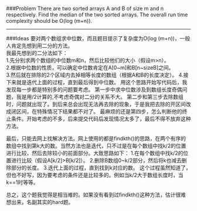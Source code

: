 ###Problem
There are two sorted arrays A and B of size m and n respectively. Find the median of the two sorted arrays. The overall run time complexity should be O(log (m+n)). 

---

###Ideas
要对两个数组求中位数，而且题目提示了复杂度为O(log (m+n))，一般人肯定先想到用二分的方法。  
我最先想到的二分法如下：  
1.先分别求两个数组的中位数m和n，然后比较他们的大小（假设m>n）。  
2.根据中位数的性质，可以确定中位数肯定在A[0~m]和B[n~sizeB]之间。  
3.然后就在排除的2个区域内去掉相等长度的数组（根据A和B的长度决定）。 
4.接下来就是迭代上面的过程，直到最后得到中位数。 
用这个思路开始写代码后，我发现每一步都是特别多的问题要考虑。 
第一步中求中位数涉及到数组长度奇偶问题，我是用/2计算的,不考虑奇偶对二分的关系不大。 
第二步和第三步去除数组时，问题就出现了。到后来总会出现无法再去除的现象，于是我把去除的开区间改成闭区间，在特殊情况下结果都不对了。 
最麻烦的还是第四步，怎么判断他的终止条件。开始考虑的不多，后来提交代码后发现情况太多了，最后不得不放弃这种方法。 

最后，只能去网上找解决方法。网上使用的都是findkth()的思路，在两个有序的数组中找到第k大的数。当然方法也是迭代，只不过是在每个数组中找k/2的位置进行比较，然后去除较小的前面部分。大致思路如下： 
1.在每个数组中找k/2的位置进行比较（假设A[k/2]>B[k/2]）。 
2.删除B数组0~k/2部分，然后将k也减去删除部分的长度。 
3.迭代上面的过程，直到找到k对应的数。 
这个过程虽然知道了，但也不好写，因为要考虑的条件还是比较多的。例如当k/2大于数组长度时，当k==1时等等。 

总之，这个题我觉得是相当难的。如果没有看到过findkth()这种方法，估计很难想出来，名副其实的hard题。
